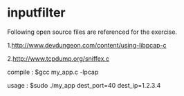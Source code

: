 # inputfilter

Following open source files are referenced for the exercise.

1.http://www.devdungeon.com/content/using-libpcap-c

2.http://www.tcpdump.org/sniffex.c

compile : $gcc my_app.c -lpcap

usage : $sudo ./my_app dest_port=40 dest_ip=1.2.3.4

